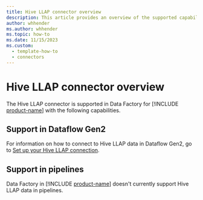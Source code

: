 ```yaml
---
title: Hive LLAP connector overview
description: This article provides an overview of the supported capabilities of the Hive LLAP connector.
author: whhender
ms.author: whhender
ms.topic: how-to
ms.date: 11/15/2023
ms.custom:
  - template-how-to
  - connectors
---
```


# Hive LLAP connector overview

The Hive LLAP connector is supported in Data Factory for [!INCLUDE [product-name](../includes/product-name.md)] with the following capabilities.


## Support in Dataflow Gen2

For information on how to connect to Hive LLAP data in Dataflow Gen2, go to [Set up your Hive LLAP connection](connector-hive-llap.md).

## Support in pipelines

Data Factory in [!INCLUDE [product-name](../includes/product-name.md)] doesn't currently support Hive LLAP data in pipelines.
